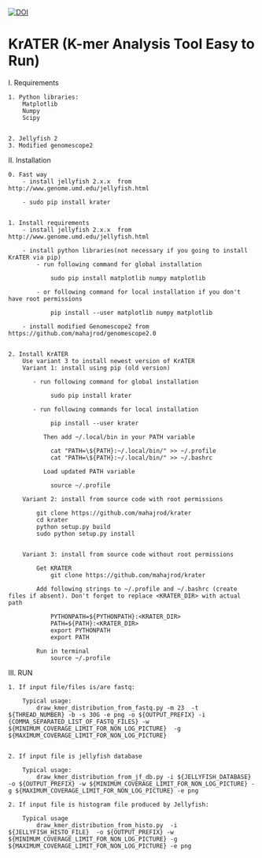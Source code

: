 [![DOI](https://zenodo.org/badge/71775920.svg)](https://zenodo.org/badge/latestdoi/71775920)

# KrATER (K-mer Analysis Tool Easy to Run)

I. Requirements

    1. Python libraries:
        Matplotlib
        Numpy
        Scipy
        
        
    2. Jellyfish 2
    3. Modified genomescope2

II. Installation

    0. Fast way
        - install jellyfish 2.x.x  from http://www.genome.umd.edu/jellyfish.html
        
        - sudo pip install krater
        

    1. Install requirements 
        - install jellyfish 2.x.x  from http://www.genome.umd.edu/jellyfish.html
    
        - install python libraries(not necessary if you going to install KrATER via pip)
            - run following command for global installation
        
                sudo pip install matplotlib numpy matplotlib
            
            - or following command for local installation if you don't have root permissions
        
                pip install --user matplotlib numpy matplotlib
        
        - install modified Genomescope2 from https://github.com/mahajrod/genomescope2.0
        
        
    2. Install KrATER
        Use variant 3 to install newest version of KrATER
        Variant 1: install using pip (old version)
        
           - run following command for global installation
           
                sudo pip install krater
           
           - run following commands for local installation
                
                pip install --user krater
                
              Then add ~/.local/bin in your PATH variable
              
                cat "PATH=\${PATH}:~/.local/bin/" >> ~/.profile
                cat "PATH=\${PATH}:~/.local/bin/" >> ~/.bashrc
                
              Load updated PATH variable
              
                source ~/.profile
            
        Variant 2: install from source code with root permissions
        
            git clone https://github.com/mahajrod/krater
            cd krater
            python setup.py build
            sudo python setup.py install
        
        
        Variant 3: install from source code without root permissions
        
            Get KRATER
                git clone https://github.com/mahajrod/krater
        
            Add following strings to ~/.profile and ~/.bashrc (create files if absent). Don't forget to replace <KRATER_DIR> with actual path
            
                PYTHONPATH=${PYTHONPATH}:<KRATER_DIR>
                PATH=${PATH}:<KRATER_DIR>
                export PYTHONPATH
                export PATH
                
            Run in terminal
                source ~/.profile
            
    
III. RUN

    1. If input file/files is/are fastq:
    
        Typical usage:
            draw_kmer_distribution_from_fastq.py -m 23  -t ${THREAD_NUMBER} -b -s 30G -e png -o ${OUTPUT_PREFIX} -i {COMMA_SEPARATED_LIST_OF_FASTQ_FILES} -w ${MINIMUM_COVERAGE_LIMIT_FOR_NON_LOG_PICTURE}  -g ${MAXIMUM_COVERAGE_LIMIT_FOR_NON_LOG_PICTURE}
        
        
    2. If input file is jellyfish database
        
        Typical usage:
            draw_kmer_distribution_from_jf_db.py -i ${JELLYFISH_DATABASE}  -o ${OUTPUT_PREFIX} -w ${MINIMUM_COVERAGE_LIMIT_FOR_NON_LOG_PICTURE} -g ${MAXIMUM_COVERAGE_LIMIT_FOR_NON_LOG_PICTURE} -e png
        
    2. If input file is histogram file produced by Jellyfish:
    
        Typical usage
            draw_kmer_distribution_from_histo.py  -i ${JELLYFISH_HISTO_FILE}  -o ${OUTPUT_PREFIX} -w ${MINIMUM_COVERAGE_LIMIT_FOR_NON_LOG_PICTURE} -g ${MAXIMUM_COVERAGE_LIMIT_FOR_NON_LOG_PICTURE} -e png
        

        
